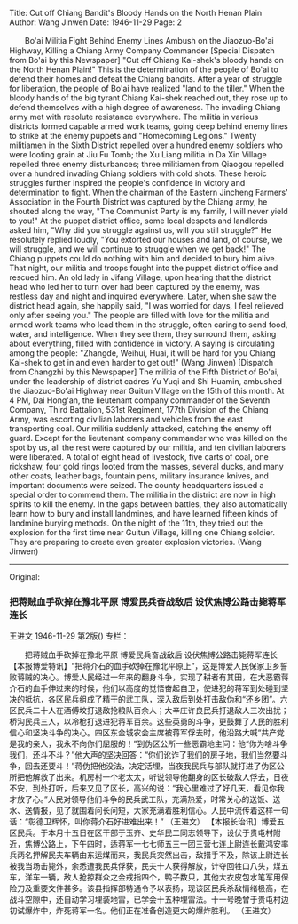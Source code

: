 Title: Cut off Chiang Bandit's Bloody Hands on the North Henan Plain
Author: Wang Jinwen
Date: 1946-11-29
Page: 2

　　Bo'ai Militia Fight Behind Enemy Lines
    Ambush on the Jiaozuo-Bo'ai Highway, Killing a Chiang Army Company Commander
    [Special Dispatch from Bo'ai by this Newspaper] "Cut off Chiang Kai-shek's bloody hands on the North Henan Plain!" This is the determination of the people of Bo'ai to defend their homes and defeat the Chiang bandits. After a year of struggle for liberation, the people of Bo'ai have realized "land to the tiller." When the bloody hands of the big tyrant Chiang Kai-shek reached out, they rose up to defend themselves with a high degree of awareness. The invading Chiang army met with resolute resistance everywhere. The militia in various districts formed capable armed work teams, going deep behind enemy lines to strike at the enemy puppets and "Homecoming Legions." Twenty militiamen in the Sixth District repelled over a hundred enemy soldiers who were looting grain at Jiu Fu Tomb; the Xu Liang militia in Da Xin Village repelled three enemy disturbances; three militiamen from Qiaogou repelled over a hundred invading Chiang soldiers with cold shots. These heroic struggles further inspired the people's confidence in victory and determination to fight. When the chairman of the Eastern Jincheng Farmers' Association in the Fourth District was captured by the Chiang army, he shouted along the way, "The Communist Party is my family, I will never yield to you!" At the puppet district office, some local despots and landlords asked him, "Why did you struggle against us, will you still struggle?" He resolutely replied loudly, "You extorted our houses and land, of course, we will struggle, and we will continue to struggle when we get back!" The Chiang puppets could do nothing with him and decided to bury him alive. That night, our militia and troops fought into the puppet district office and rescued him. An old lady in Jifang Village, upon hearing that the district head who led her to turn over had been captured by the enemy, was restless day and night and inquired everywhere. Later, when she saw the district head again, she happily said, "I was worried for days, I feel relieved only after seeing you." The people are filled with love for the militia and armed work teams who lead them in the struggle, often caring to send food, water, and intelligence. When they see them, they surround them, asking about everything, filled with confidence in victory. A saying is circulating among the people: "Zhangde, Weihui, Huai, it will be hard for you Chiang Kai-shek to get in and even harder to get out!"
    (Wang Jinwen)
    [Dispatch from Changzhi by this Newspaper] The militia of the Fifth District of Bo'ai, under the leadership of district cadres Yu Yuqi and Shi Huamin, ambushed the Jiaozuo-Bo'ai Highway near Guitun Village on the 15th of this month. At 4 PM, Dai Hong'an, the lieutenant company commander of the Seventh Company, Third Battalion, 531st Regiment, 177th Division of the Chiang Army, was escorting civilian laborers and vehicles from the east transporting coal. Our militia suddenly attacked, catching the enemy off guard. Except for the lieutenant company commander who was killed on the spot by us, all the rest were captured by our militia, and ten civilian laborers were liberated. A total of eight head of livestock, five carts of coal, one rickshaw, four gold rings looted from the masses, several ducks, and many other coats, leather bags, fountain pens, military insurance knives, and important documents were seized. The county headquarters issued a special order to commend them. The militia in the district are now in high spirits to kill the enemy. In the gaps between battles, they also automatically learn how to bury and install landmines, and have learned fifteen kinds of landmine burying methods. On the night of the 11th, they tried out the explosion for the first time near Guitun Village, killing one Chiang soldier. They are preparing to create even greater explosion victories.     (Wang Jinwen)



<hr /> 

Original: 


### 把蒋贼血手砍掉在豫北平原  博爱民兵奋战敌后  设伏焦博公路击毙蒋军连长
王进文
1946-11-29
第2版()
专栏：

　　把蒋贼血手砍掉在豫北平原
    博爱民兵奋战敌后
    设伏焦博公路击毙蒋军连长
    【本报博爱特讯】“把蒋介石的血手砍掉在豫北平原上”，这是博爱人民保家卫乡誓败蒋贼的决心。博爱人民经过一年来的翻身斗争，实现了耕者有其田，在大恶霸蒋介石的血手伸过来的时候，他们以高度的觉悟奋起自卫，使进犯的蒋军到处碰到坚决的抵抗，各区民兵组成了精干的武工队，深入敌后到处打击敌伪和“还乡团”。六区民兵二十人在酒傅坟打退敌抢粮队百余人；大辛庄许良民兵打退敌人三次出扰；桥沟民兵三人，以冷枪打退进犯蒋军百余。这些英勇的斗争，更鼓舞了人民的胜利信心和坚决斗争的决心。四区东金城农会主席被蒋军俘去时，他沿路大喊“共产党是我的亲人，我永不向你们屈服的！”到伪区公所一些恶霸地主问：他“你为啥斗争我们，还斗不斗？”他大声的坚决回答：“你们讹诈了我们的房子地，我们当然要斗争，回去还要斗！”蒋伪把他没法，决定活埋，当夜我民兵与部队就打进了伪区公所把他解救了出来。机房村一个老太太，听说领导他翻身的区长破敌人俘去，日夜不安，到处打听，后来又见了区长，高兴的说：“我心里难过了好几天，看见你我才放了心。”人民对领导他们斗争的民兵武工队，充满热爱，时常关心的送饭、送水、送情报，见了就围着问长问短，大家充满着胜利信心。人民中流传着这样一句话：“彰德卫辉怀，叫你蒋介石好进难出来！”
    （王进文）
    【本报长治讯】博爱五区民兵。于本月十五日在区干部于玉齐、史华民二同志领导下，设伏于贵屯村附近，焦博公路上，下午四时，适蒋军一七七师五三一团三营七连上尉连长戴鸿安率兵两名押解民夫车辆由东运煤而来，我民兵突然出击，敌措手不及，除该上尉连长被我当场击毙外，余悉遭我民兵俘获，民夫十人获得解放，计夺回牲口八头，煤五车，洋车一辆，敌人抢掠群众之金戒指四个，鸭子数只，其他大衣皮包水笔军用保险刀及重要文件甚多。该县指挥部特通令予以表扬，现该区民兵杀敌情绪极高，在战斗空隙中，还自动学习埋装地雷，已学会十五种埋雷法。十一号晚曾于贵屯村边初试爆炸中，炸死蒋军一名。他们正在准备创造更大的爆炸胜利。      （王进文）
